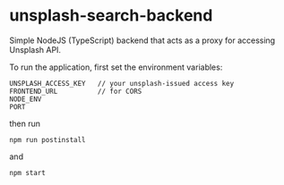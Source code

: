 # unsplash-search-backend

Simple NodeJS (TypeScript) backend that acts as a proxy for accessing Unsplash API.

To run the application, first set the environment variables:

```
UNSPLASH_ACCESS_KEY   // your unsplash-issued access key
FRONTEND_URL          // for CORS
NODE_ENV
PORT
```

then run

`npm run postinstall`

and

`npm start`
